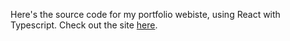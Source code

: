 Here's the source code for my portfolio webiste, using React with Typescript.
Check out the site [here](https://www.garrettemitchell.com).
